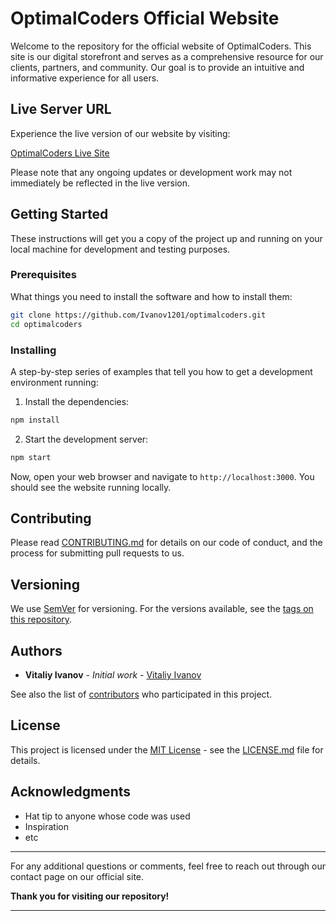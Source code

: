 # OptimalCoders Official Website

Welcome to the repository for the official website of OptimalCoders. This site is our digital storefront and serves as a comprehensive resource for our clients, partners, and community. Our goal is to provide an intuitive and informative experience for all users.

## Live Server URL

Experience the live version of our website by visiting:

[OptimalCoders Live Site](http://www.optimalcoders.io)

Please note that any ongoing updates or development work may not immediately be reflected in the live version.


## Getting Started

These instructions will get you a copy of the project up and running on your local machine for development and testing purposes.

### Prerequisites

What things you need to install the software and how to install them:

```bash
git clone https://github.com/Ivanov1201/optimalcoders.git
cd optimalcoders
```

### Installing

A step-by-step series of examples that tell you how to get a development environment running:

1. Install the dependencies:

```bash
npm install
```

2. Start the development server:

```bash
npm start
```

Now, open your web browser and navigate to `http://localhost:3000`. You should see the website running locally.

<!-- ## Built With -->

## Contributing

Please read [CONTRIBUTING.md](https://github.com/Ivanov1201/optimalcoders/blob/main/CONTRIBUTING.md) for details on our code of conduct, and the process for submitting pull requests to us.

## Versioning

We use [SemVer](http://semver.org/) for versioning. For the versions available, see the [tags on this repository](https://github.com/Ivanov1201/optimalcoders/tags).

## Authors

* **Vitaliy Ivanov** - *Initial work* - [Vitaliy Ivanov](https://github.com/Ivanov1201)

See also the list of [contributors](https://github.com/Ivanov1201/optimalcoders/graphs/contributors) who participated in this project.

## License

This project is licensed under the [MIT License](https://opensource.org/licenses/MIT) - see the [LICENSE.md](LICENSE.md) file for details.

## Acknowledgments

* Hat tip to anyone whose code was used
* Inspiration
* etc

---

For any additional questions or comments, feel free to reach out through our contact page on our official site.

**Thank you for visiting our repository!**

---
